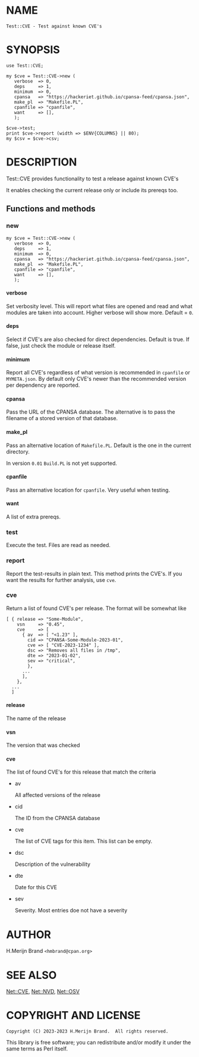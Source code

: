 # NAME

    Test::CVE - Test against known CVE's

# SYNOPSIS

    use Test::CVE;

    my $cve = Test::CVE->new (
       verbose  => 0,
       deps     => 1,
       minimum  => 0,
       cpansa   => "https://hackeriet.github.io/cpansa-feed/cpansa.json",
       make_pl  => "Makefile.PL",
       cpanfile => "cpanfile",
       want     => [],
       );

    $cve->test;
    print $cve->report (width => $ENV{COLUMNS} || 80);
    my $csv = $cve->csv;

# DESCRIPTION

Test::CVE provides functionality to test a release against known CVE's

It enables checking the current release only or include its prereqs too.

## Functions and methods

### new

    my $cve = Test::CVE->new (
       verbose  => 0,
       deps     => 1,
       minimum  => 0,
       cpansa   => "https://hackeriet.github.io/cpansa-feed/cpansa.json",
       make_pl  => "Makefile.PL",
       cpanfile => "cpanfile",
       want     => [],
       );

#### verbose

Set verbosity level. This will report what files are opened and read and what
modules are taken into account. Higher verbose will show more. Default = `0`.

#### deps

Select if CVE's are also checked for direct dependencies. Default is true. If
false, just check the module or release itself.

#### minimum

Report all CVE's regardless of what version is recommended in `cpanfile` or
`MYMETA.json`. By default only CVE's newer than the recommended version per
dependency are reported.

#### cpansa

Pass the URL of the CPANSA database. The alternative is to pass the filename
of a stored version of that database.

#### make\_pl

Pass an alternative location of `Makefile.PL`. Default is the one in the
current directory.

In version `0.01` `Build.PL` is not yet supported.

#### cpanfile

Pass an alternative location for `cpanfile`. Very useful when testing.

#### want

A list of extra prereqs.

### test

Execute the test. Files are read as needed.

### report

Report the test-results in plain text. This method prints the CVE's. If you
want the results for further analysis, use `cve`.

### cve

Return a list of found CVE's per release. The format will be somewhat like

    [ { release => "Some-Module",
        vsn     => "0.45",
        cve     => [
          { av  => [ "<1.23" ],
            cid => "CPANSA-Some-Module-2023-01",
            cve => [ "CVE-2023-1234" ],
            dsc => "Removes all files in /tmp",
            dte => "2023-01-02",
            sev => "critical",
            },
          ...
          ],
        },
      ...
      ]

#### release

The name of the release

#### vsn

The version that was checked

#### cve

The list of found CVE's for this release that match the criteria

- av

    All affected versions of the release

- cid

    The ID from the CPANSA database

- cve

    The list of CVE tags for this item. This list can be empty.

- dsc

    Description of the vulnerability

- dte

    Date for this CVE

- sev

    Severity. Most entries doe not have a severity

# AUTHOR

H.Merijn Brand `<hmbrand@cpan.org>`

# SEE ALSO

[Net::CVE](https://metacpan.org/pod/Net%3A%3ACVE), [Net::NVD](https://metacpan.org/pod/Net%3A%3ANVD), [Net::OSV](https://metacpan.org/pod/Net%3A%3AOSV)

# COPYRIGHT AND LICENSE

    Copyright (C) 2023-2023 H.Merijn Brand.  All rights reserved.

This library is free software;  you can redistribute and/or modify it under
the same terms as Perl itself.
